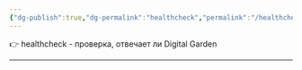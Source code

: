 ```yaml
---
{"dg-publish":true,"dg-permalink":"healthcheck","permalink":"/healthcheck/"}
---
```


👉
healthcheck - проверка, отвечает ли Digital Garden

---
